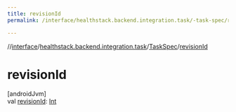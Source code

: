 ```yaml
---
title: revisionId
permalink: /interface/healthstack.backend.integration.task/-task-spec/revision-id.html

---
```

//[interface](../../../index.html)/[healthstack.backend.integration.task](../index.html)/[TaskSpec](index.html)/[revisionId](revision-id.html)



# revisionId



[androidJvm]\
val [revisionId](revision-id.html): [Int](https://kotlinlang.org/api/latest/jvm/stdlib/kotlin/-int/index.html)




